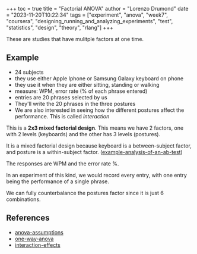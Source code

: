 +++
toc = true
title = "Factorial ANOVA"
author = "Lorenzo Drumond"
date = "2023-11-20T10:22:34"
tags = ["experiment",  "anova",  "week7",  "coursera",  "designing_running_and_analyzing_experiments",  "test",  "statistics",  "design",  "theory",  "rlang"]
+++


These are studies that have mulitple factors at one time.

## Example
- 24 subjects
- they use either Apple Iphone or Samsung Galaxy keyboard on phone
- they use it when they are either sitting, standing or walking
- measure: WPM, error rate (% of each phrase entered)
- entries are 20 phrases selected by us
- They'll write the 20 phrases in the three postures
- We are also interested in seeing how the different postures affect the performance. This is called _interaction_


This is a __2x3 mixed factorial design__. This means we have 2 factors, one with 2 levels (keyboards) and the other has 3 levels (postures).

It is a mixed factorial design because keyboard is a between-subject factor, and posture is a within-subject factor. ([example-analysis-of-an-ab-test](/wiki/example-analysis-of-an-ab-test/))

The responses are WPM and the error rate %.

In an experiment of this kind, we would record every entry, with one entry being the performance of a single phrase.

We can fully counterbalance the postures factor since it is just 6 combinations.

## References
- [anova-assumptions](/wiki/anova-assumptions/)
- [one-way-anova](/wiki/one-way-anova/)
- [interaction-effects](/wiki/interaction-effects/)
